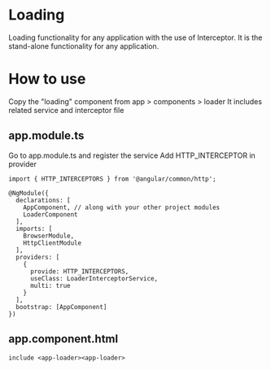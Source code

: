 # Loading
Loading functionality for any application with the use of Interceptor.
It is the stand-alone functionality for any application.

# How to use
Copy the "loading" component from app > components > loader
It includes related service and interceptor file

## app.module.ts
Go to app.module.ts and register the service
Add HTTP_INTERCEPTOR in provider

```
import { HTTP_INTERCEPTORS } from '@angular/common/http';
```
```
@NgModule({
  declarations: [
    AppComponent, // along with your other project modules
    LoaderComponent
  ],
  imports: [
    BrowserModule, 
    HttpClientModule
  ],
  providers: [
    {
      provide: HTTP_INTERCEPTORS,
      useClass: LoaderInterceptorService,
      multi: true
    }
  ],
  bootstrap: [AppComponent]
})

```

## app.component.html
```
include <app-loader><app-loader> 
```
